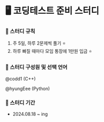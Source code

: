 # 🖥️ 코딩테스트 준비 스터디

### 📑 스터디 규칙
1. 주 5일, 하루 2문제씩 풀기 ⭐
2. 하루 빠질 때마다 모임 통장에 1만원 입금 ⭐

### 👥 스터디 구성원 및 선택 언어
@codd1 (C++)

@hyungEee (Python)

### 📆 스터디 기간
- 2024.08.18 ~ ing
